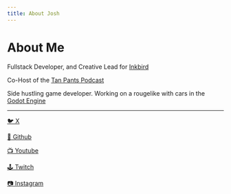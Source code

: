 ```yaml
---
title: About Josh
---
```


# About Me

Fullstack Developer, and Creative Lead for [Inkbird](https://inkbird.io)

Co-Host of the [Tan Pants Podcast](https://linktr.ee/tanpants)

Side hustling game developer. Working on a rougelike with cars in the [Godot Engine](https://godotengine.org)

---

[🐦 X](https://x.com/joshandersn)

[🐙 Github](https://github.com/joshandersn)

[📺 Youtube](https://youtube.com/@joshandersn)

[🕹️ Twitch](https://www.twitch.tv/joshandersn)

[📷 Instagram](https://www.instagram.com/josh.andrson/)
